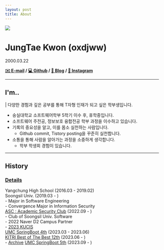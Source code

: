 ```yaml
---
layout: post
title: About
---
```


<img src="https://github.com/oxdjww/aboutme/assets/102507306/962e9d79-e517-40de-a322-a0b7dcd14c17">

# JungTae Kwon (oxdjww)

2000.03.22

**[✉️ E-mail](oxdjww@gmail.com) / [💻 Github](https://github.com/oxdjww) / [📌 Blog](https://blog.oxdjww.site) / [🌈 Instagram](https://www.instagram.com/oxdjww/)**

---

## I'm..

| 다양한 경험과 깊은 공부를 통해 T자형 인재가 되고 싶은 학부생입니다.

- 숭실대학교 소프트웨어학부 5학기 이수 후, 휴학중입니다.
- 소프트웨어 주전공, 정보보호 융합전공 학부 과정을 이수하고 있습니다.
- 기록의 중요성을 알고, 이를 몸소 실천하는 사람입니다.
    - Github commit, Tistory posting을 꾸준히 실천합니다.
- 소통을 통해 사람을 알아가는 과정을 소중하게 생각합니다.
    - 학부 학생회 경험이 있습니다.

---

## History

### [Details](https://oxdjww.site/logs)

Yangchung High School (2016.03 - 2019.02) <br>
    Soongsil Univ. (2019.03 - ) <br>
    - Major in Software Engineering <br>
    - Convergence Major in Information Security <br>
    [ASC : Academic Security Club](https://www.notion.so/ASC-1e2e608c98c949a696f02b363480ae38?pvs=4) (2022.09 - ) <br>
    - Club of Soongsil Univ. Software <br>
    - 2022 Naver D2 Campus Partner <br>
    - [2023 KUCIS](https://www.kisia.or.kr/talent_support/kucis_info/) <br>
    [UMC SpringBoot 4th](https://www.makeus.in/umc) (2023.03 - 2023.06) <br>
    [KITRI Best of The Best 12th](https://www.kitribob.kr/) (2023.06 - ) <br>
    - [Archive](https://github.com/bob-12th)
    [UMC SpringBoot 5th](https://www.makeus.in/umc) (2023.09 - ) <br>